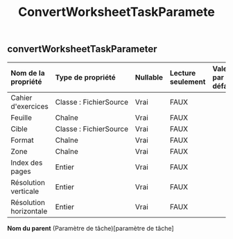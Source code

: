 ﻿---
title: ConvertWorksheetTaskParamete
second_title: Aspose.Cells Cloud Documen
type: docs
url: /fr/specification/model/convertworksheettaskparameter/
description: "Aspose.Cells Spécification du modèle cloud : ConvertWorksheetTaskParameter. Gérez sans effort Excel et d'autres feuilles de calcul avec des fonctionnalités telles que l'ouverture, la génération, l'édition, le fractionnement, la fusion, la comparaison et la conversion."
weight: 50
---
## **convertWorksheetTaskParameter**

 

| Nom de la propriété| Type de propriété| Nullable| Lecture seulement| Valeur par défaut| Description|
|:- |:- |:- |:- |:- |:- |
| Cahier d'exercices| Classe : FichierSource| Vrai| FAUX|||
| Feuille| Chaîne| Vrai| FAUX|||
| Cible| Classe : FichierSource| Vrai| FAUX|||
| Format| Chaîne| Vrai| FAUX|||
| Zone| Chaîne| Vrai| FAUX|||
| Index des pages| Entier| Vrai| FAUX|||
| Résolution verticale| Entier| Vrai| FAUX|||
| Résolution horizontale| Entier| Vrai| FAUX|||

**Nom du parent** (Paramètre de tâche)[paramètre de tâche]